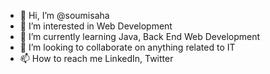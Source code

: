- 👋 Hi, I’m @soumisaha
- 👀 I’m interested in Web Development
- 🌱 I’m currently learning Java, Back End Web Development
- 💞️ I’m looking to collaborate on anything related to IT
- 📫 How to reach me LinkedIn, Twitter

<!---
soumisaha/soumisaha is a ✨ special ✨ repository because its `README.md` (this file) appears on your GitHub profile.
You can click the Preview link to take a look at your changes.
--->

